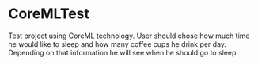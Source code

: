 # CoreMLTest

Test project using CoreML technology. User should chose how much time he would like to sleep and how many coffee cups he drink per day. Depending on that information he will see when he should go to sleep.
